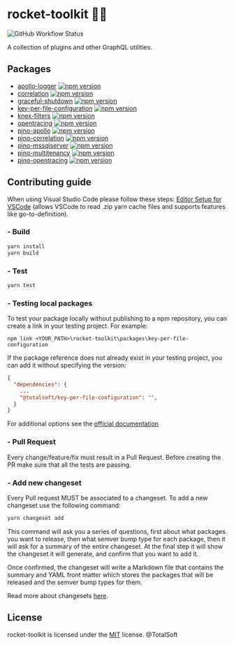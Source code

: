 # rocket-toolkit 👩‍🔧 

![GitHub Workflow Status](https://img.shields.io/github/workflow/status/osstotalsoft/rocket-toolkit/npm-publish)

A collection of plugins and other GraphQL utilities.

## Packages
  - [apollo-logger](./packages/apollo-logger#readme) [![npm version](https://badge.fury.io/js/@totalsoft%2Fapollo-logger.svg)](https://badge.fury.io/js/@totalsoft%2Fapollo-logger)
  - [correlation](./packages/correlation#readme) [![npm version](https://badge.fury.io/js/@totalsoft%2Fcorrelation.svg)](https://badge.fury.io/js/@totalsoft%2Fcorrelation)
  - [graceful-shutdown](./packages/graceful-shutdown#readme) [![npm version](https://badge.fury.io/js/@totalsoft%2Fgraceful-shutdown.svg)](https://badge.fury.io/js/@totalsoft%2Fgraceful-shutdown)
  - [key-per-file-configuration](./packages/key-per-file-configuration#readme) [![npm version](https://badge.fury.io/js/@totalsoft%2Fkey-per-file-configuration.svg)](https://badge.fury.io/js/@totalsoft%2Fkey-per-file-configuration)
  - [knex-filters](./packages/knex-filters#readme) [![npm version](https://badge.fury.io/js/@totalsoft%2Fknex-filters.svg)](https://badge.fury.io/js/@totalsoft%2Fknex-filters)
  - [opentracing](./packages/opentracing#readme) [![npm version](https://badge.fury.io/js/@totalsoft%2Fopentracing.svg)](https://badge.fury.io/js/@totalsoft%2Fopentracing)
  - [pino-apollo](./packages/pino-apollo#readme) [![npm version](https://badge.fury.io/js/@totalsoft%2Fpino-apollo.svg)](https://badge.fury.io/js/@totalsoft%2Fpino-apollo)
  - [pino-correlation](./packages/pino-correlation#readme) [![npm version](https://badge.fury.io/js/@totalsoft%2Fpino-correlation.svg)](https://badge.fury.io/js/@totalsoft%2Fpino-correlation)
  - [pino-mssqlserver](./packages/pino-mssqlserver#readme) [![npm version](https://badge.fury.io/js/@totalsoft%2Fpino-mssqlserver.svg)](https://badge.fury.io/js/@totalsoft%2Fpino-mssqlserver)
  - [pino-multitenancy](./packages/pino-multitenancy#readme) [![npm version](https://badge.fury.io/js/@totalsoft%2Fpino-multitenancy.svg)](https://badge.fury.io/js/@totalsoft%2Fpino-multitenancy)
  - [pino-opentracing](./packages/pinoopentracing#readme) [![npm version](https://badge.fury.io/js/@totalsoft%2Fpino-opentracing.svg)](https://badge.fury.io/js/@totalsoft%2Fpino-opentracing)     

## Contributing guide
When using Visual Studio Code please follow these steps: [Editor Setup for VSCode](https://yarnpkg.com/getting-started/editor-sdks#vscode) (allows VSCode to read .zip yarn cache files and supports features like go-to-definition).
### - Build
```javascript
yarn install
yarn build
```
### - Test
```javascript
yarn test
```

### - Testing local packages
To test your package locally without publishing to a npm repository, you can create a link in your testing project. For example:
```shell
npm link <YOUR_PATH>\rocket-toolkit\packages\key-per-file-configuration
```

If the package reference does not already exist in your testing project, you can add it without specifying the version:
```json
{
  "dependencies": {
    ...
    "@totalsoft/key-per-file-configuration": "",
  }
}
```
For additional options see the [official documentation](https://docs.npmjs.com/cli/v8/commands/npm-link)

### - Pull Request
Every change/feature/fix must result in a Pull Request. Before creating the PR make sure that all the tests are passing.

### - Add new changeset
Every Pull request MUST be associated to a changeset. To add a new changeset use the following command: 
```javascript
yarn changeset add
```
This command will ask you a series of questions, first about what packages you want to release, then what semver bump type for each package, then it will ask for a summary of the entire changeset. At the final step it will show the changeset it will generate, and confirm that you want to add it.

Once confirmed, the changeset will write a Markdown file that contains the summary and YAML front matter which stores the packages that will be released and the semver bump types for them.

Read more about changesets [here](https://github.com/changesets/changesets/blob/main/docs/adding-a-changeset.md).

## License
rocket-toolkit is licensed under the [MIT](LICENSE) license. @TotalSoft


